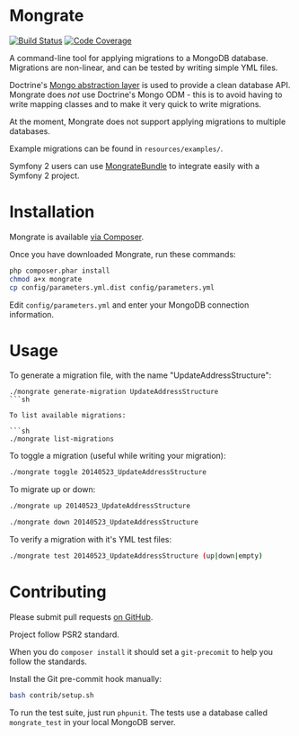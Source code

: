 Mongrate
========

[![Build Status](https://travis-ci.org/amyboyd/mongrate.svg?branch=master)](https://travis-ci.org/amyboyd/mongrate)
[![Code Coverage](https://scrutinizer-ci.com/g/amyboyd/mongrate/badges/coverage.png?b=master)](https://scrutinizer-ci.com/g/amyboyd/mongrate/?branch=master)

A command-line tool for applying migrations to a MongoDB database. Migrations are non-linear, and can be tested by writing simple YML files.

Doctrine's [Mongo abstraction layer](https://github.com/doctrine/mongodb) is used to provide a clean database API. Mongrate does *not* use Doctrine's Mongo ODM - this is to avoid having to write mapping classes and to make it very quick to write migrations.

At the moment, Mongrate does not support applying migrations to multiple databases.

Example migrations can be found in `resources/examples/`.

Symfony 2 users can use [MongrateBundle](https://github.com/amyboyd/mongrate-bundle) to integrate easily with a Symfony 2 project.

Installation
============

Mongrate is available [via Composer](https://packagist.org/packages/amyboyd/mongrate).

Once you have downloaded Mongrate, run these commands:

```sh
php composer.phar install
chmod a+x mongrate
cp config/parameters.yml.dist config/parameters.yml
```

Edit `config/parameters.yml` and enter your MongoDB connection information.

Usage
=====

To generate a migration file, with the name "UpdateAddressStructure":

```
./mongrate generate-migration UpdateAddressStructure
```sh

To list available migrations:

```sh
./mongrate list-migrations
```

To toggle a migration (useful while writing your migration):

```sh
./mongrate toggle 20140523_UpdateAddressStructure
```

To migrate up or down:

```sh
./mongrate up 20140523_UpdateAddressStructure
```

```sh
./mongrate down 20140523_UpdateAddressStructure
```

To verify a migration with it's YML test files:
```sh
./mongrate test 20140523_UpdateAddressStructure (up|down|empty)
```

Contributing
============

Please submit pull requests [on GitHub](https://github.com/amyboyd/mongrate/pulls).

Project follow PSR2 standard. 

When you do `composer install` it should set a `git-precomit` to help you follow the standards.

Install the Git pre-commit hook manually:

```sh
bash contrib/setup.sh
```

To run the test suite, just run `phpunit`. The tests use a database called `mongrate_test` in your local MongoDB server.
